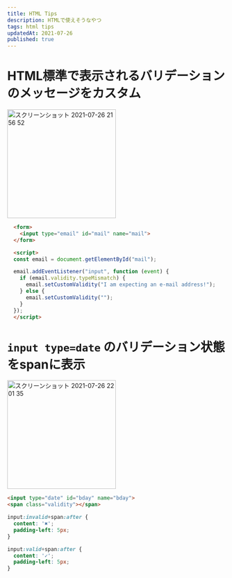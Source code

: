 ```yaml
---
title: HTML Tips
description: HTMLで使えそうなやつ
tags: html tips
updatedAt: 2021-07-26
published: true
---
```


# HTML標準で表示されるバリデーションのメッセージをカスタム

<img width="250" alt="スクリーンショット 2021-07-26 21 56 52" src="https://user-images.githubusercontent.com/15980747/126992341-943ab420-3a7b-4fd1-9349-ae3a45a98ad5.png">

```html
  <form>
    <input type="email" id="mail" name="mail">
  </form>

  <script>
  const email = document.getElementById("mail");

  email.addEventListener("input", function (event) {
    if (email.validity.typeMismatch) {
      email.setCustomValidity("I am expecting an e-mail address!");
    } else {
      email.setCustomValidity("");
    }
  });
  </script>
```

# `input type=date` のバリデーション状態をspanに表示

<img width="250" alt="スクリーンショット 2021-07-26 22 01 35" src="https://user-images.githubusercontent.com/15980747/126992931-667c7782-403a-42aa-ba47-9eadcf5c60d9.png">

```html
<input type="date" id="bday" name="bday">
<span class="validity"></span>
```

```css
input:invalid+span:after {
  content: '✖';
  padding-left: 5px;
}

input:valid+span:after {
  content: '✓';
  padding-left: 5px;
}
```
